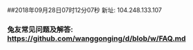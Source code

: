 ##2018年09月28日07时12分07秒 新址: 104.248.133.107
### 兔友常见问题及解答: https://github.com/wanggonging/d/blob/w/FAQ.md
